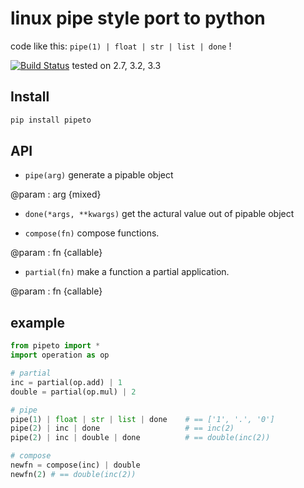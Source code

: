 # linux pipe style port to python

code like this: `pipe(1) | float | str | list | done` !

[![Build Status](https://travis-ci.org/v2e4lisp/pipeto.png)](https://travis-ci.org/v2e4lisp/pipeto)
tested on 2.7, 3.2, 3.3

## Install
```bash
pip install pipeto
```

## API
* `pipe(arg)`
generate a pipable object

@param : arg {mixed}

* `done(*args, **kwargs)`
get the actural value out of pipable object

* `compose(fn)`
compose functions.

@param : fn {callable}

* `partial(fn)`
make a function a partial application.

@param : fn {callable}

## example
```python
from pipeto import *
import operation as op

# partial
inc = partial(op.add) | 1
double = partial(op.mul) | 2

# pipe
pipe(1) | float | str | list | done    # == ['1', '.', '0']
pipe(2) | inc | done                   # == inc(2)
pipe(2) | inc | double | done          # == double(inc(2))

# compose
newfn = compose(inc) | double
newfn(2) # == double(inc(2))
```
